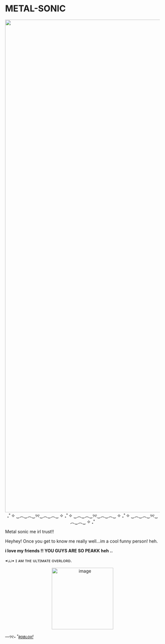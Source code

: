 # METAL-SONIC
<p align=center>
 <img scr=https://github.com/real-sonic/METAL-SONIC/blob/main/Untitled_Artwork.png?raw=true<img width="2100" height="1600" alt="image" src="https://github.com/user-attachments/assets/db2bcc94-0acd-4afe-ac12-76a0da26a671" /p>
₊˚ ✧ ‿︵‿︵‿୨୧‿︵‿︵‿ ✧ ₊˚ ✧ ‿︵‿︵‿୨୧‿︵‿︵‿ ✧ ₊˚ ✧ ‿︵‿︵‿୨୧‿︵‿︵‿ ✧ ₊˚

Metal sonic me irl trust!!

Heyhey!
Once you get to know me really well...im a cool funny person! heh.

  **i love my friends !! YOU GUYS ARE SO PEAKK heh ..**
  
•⩊•  ɪ ᴀᴍ ᴛʜᴇ ᴜʟᴛɪᴍᴀᴛᴇ ᴏᴠᴇʀʟᴏʀᴅ.

<p align=center>
  <img scr=https://github.com/real-sonic/hi/blob/main/IMG_5199.png?raw=true<img width="200" height="200" alt="image" src="https://github.com/user-attachments/assets/9cda0a96-1b2b-4457-9eb0-91fa128c7a63" /p>

―୨୧⋆ ˚[*ʀᴏʙʟᴏx!*](https://www.roblox.com/share?code=f8ab67106b23f34982826f3b450deacc&type=Profile&source=ProfileShare&stamp=1758287294396)
